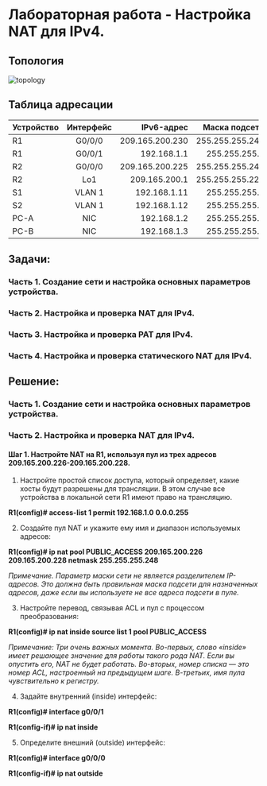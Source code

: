 
# Лабораторная работа - Настройка NAT для IPv4.
## Топология

![topology]()

## Таблица адресации 

| Устройство  | Интерфейс  | IPv6-адрес | Маска подсети |
| :------ |:------------:| --------:| ---------------:|
| R1      | G0/0/0  | 209.165.200.230 | 255.255.255.248 |
| R1      | G0/0/1  | 192.168.1.1     | 255.255.255.0   |
| R2      | G0/0/0  | 209.165.200.225 | 255.255.255.248 |
| R2      | Lo1     | 209.165.200.1   | 255.255.255.224 |
| S1      | VLAN 1  | 192.168.1.11    | 255.255.255.0   |
| S2      | VLAN 1  | 192.168.1.12    | 255.255.255.0   |
| PC-A    | NIC     | 192.168.1.2     | 255.255.255.0   |
| PC-B    | NIC     | 192.168.1.3     | 255.255.255.0   |

## Задачи:

### Часть 1. Создание сети и настройка основных параметров устройства.

### Часть 2. Настройка и проверка NAT для IPv4.

### Часть 3. Настройка и проверка PAT для IPv4.

### Часть 4. Настройка и проверка статического NAT для IPv4.

## Решение:

### Часть 1. Создание сети и настройка основных параметров устройства.

### Часть 2. Настройка и проверка NAT для IPv4.

#### Шаг 1. Настройте NAT на R1, используя пул из трех адресов 209.165.200.226-209.165.200.228. 

1.	Настройте простой список доступа, который определяет, какие хосты будут разрешены для трансляции. В этом случае все устройства в локальной сети R1 имеют право на трансляцию.

**R1(config)# access-list 1 permit 192.168.1.0 0.0.0.255**

2.	Создайте пул NAT и укажите ему имя и диапазон используемых адресов:
   
**R1(config)# ip nat pool PUBLIC_ACCESS 209.165.200.226 209.165.200.228 netmask 255.255.255.248**
 
*Примечание. Параметр маски сети не является разделителем IP-адресов. Это должна быть правильная маска подсети для назначенных адресов, даже если вы используете не все адреса подсети в пуле.*

3.	Настройте перевод, связывая ACL и пул с процессом преобразования:

**R1(config)# ip nat inside source list 1 pool PUBLIC_ACCESS**

*Примечание: Три очень важных момента. Во-первых, слово «inside» имеет решающее значение для работы такого рода NAT. Если вы опустить его, NAT не будет работать. Во-вторых, номер списка — это номер ACL, настроенный на предыдущем шаге. В-третьих, имя пула чувствительно к регистру.*

4.	Задайте внутренний (inside) интерфейс:
 
**R1(config)# interface g0/0/1**

**R1(config-if)# ip nat inside**

5.	Определите внешний (outside) интерфейс:

**R1(config)# interface g0/0/0**

**R1(config-if)# ip nat outside**





















